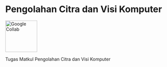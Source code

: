 # Pengolahan Citra dan Visi Komputer

<a href="https://colab.research.google.com/github/edoaurahman/PCVK/blob/main/Week1.ipynb">
  <img src="https://colab.google/static/images/icons/colab.png" alt="Google Collab" width="100">
</a>

Tugas Matkul Pengolahan Citra dan Visi Komputer
